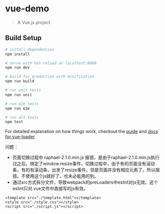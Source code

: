 # vue-demo

> A Vue.js project

## Build Setup

``` bash
# install dependencies
npm install

# serve with hot reload at localhost:8080
npm run dev

# build for production with minification
npm run build

# run unit tests
npm run unit

# run e2e tests
npm run e2e

# run all tests
npm test
```

For detailed explanation on how things work, checkout the [guide](http://vuejs-templates.github.io/webpack/) and [docs for vue-loader](http://vuejs.github.io/vue-loader).

问题：
- 页面切换过程中 raphael-2.1.0.min.js 报错，是由于raphael-2.1.0.min.js执行过之后，绑定了window.resize事件，切换过程中，由于有的页面没有滚动条，有的有滚动条，出发了resize事件，但是页面并没有相应元素了，所以报错。不使用这个js就好了，也未必能用的到。
- 通过src方式拆分文件，导致webpack的preLoaders中eslint对js无效。这个eslint只对.vue文件中直接写的js有效。
```
<template src="./template.html"></template>
<style src="./style.css"></style>
<script src="./script.js"></script>
```
